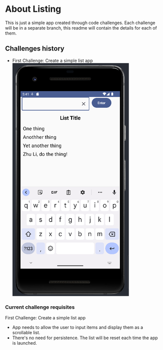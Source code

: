 # About Listing

This is just a simple app created through code challenges.
Each challenge will be in a separate branch, this readme will contain the details for each of them.

## Challenges history

* First Challenge: Create a simple list app
  ![Simple List App](https://github.com/FranGarc/Listing/blob/develop/screenshots/challenge1.png)

### Current challenge requisites

First Challenge: Create a simple list app

* App needs to allow the user to input items and display them as a scrollable list.
* There's no need for persistence. The list will be reset each time the app is launched.


